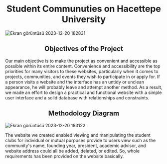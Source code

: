 **<br><h1 align="center"> Student Communuties on Hacettepe University </h1>** 

![Ekran görüntüsü 2023-12-20 182831](https://github.com/serefyigityuksel/Student-Communuties-Website-on-Hacettepe-University/assets/95695695/f93c1bc5-b41a-45ac-8f33-02f1d1943ef9)

<h2 align="center">Objectives of the Project</h2>
Our main objective is to make the project as convenient and accessible as possible within its 
entire content. Convenience and accessibility are the top priorities for many visitors to these 
websites, particularly when it comes to projects, communities, and events they wish to 
participate in or apply for. If a person visits a website and the interface has an untidy or 
unclean appearance, he will probably leave and attempt another method. As a result, we made 
an effort to design a practical and functional website with a simple user interface and a solid 
database with relationships and constraints.

<h2 align="center">Methodology Diagram</h2>

![Ekran görüntüsü 2023-12-20 183122](https://github.com/serefyigityuksel/Student-Communuties-Website-on-Hacettepe-University/assets/95695695/b41e4166-e51b-4007-bfee-9c2c25aa38ae)

The website we created enabled viewing and manipulating the student clubs for individual or mutual purposes provide to users view such as the community's name, founding year, president, academic advisor, and website address 
could all be added, deleted, or edited. So, whole requirements has been provided on the website basically.


